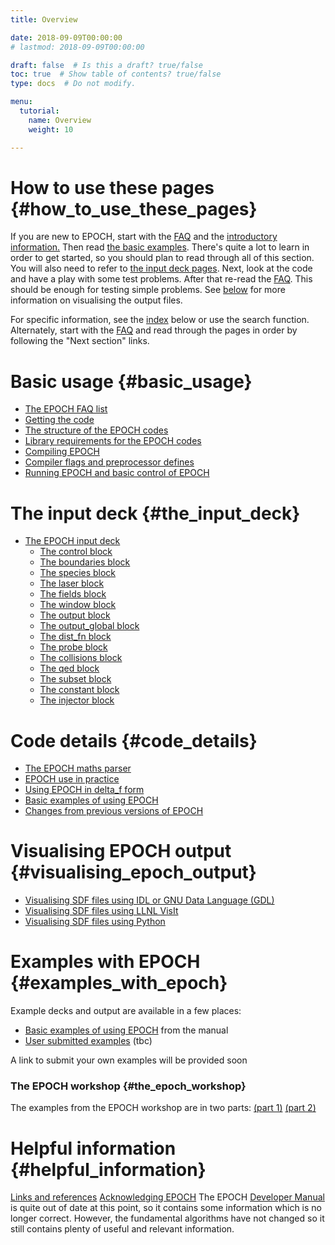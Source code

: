 ```yaml
---
title: Overview

date: 2018-09-09T00:00:00
# lastmod: 2018-09-09T00:00:00

draft: false  # Is this a draft? true/false
toc: true  # Show table of contents? true/false
type: docs  # Do not modify.

menu:
  tutorial:
    name: Overview
    weight: 10

---
```


# How to use these pages {#how_to_use_these_pages}

If you are new to EPOCH, start with the [FAQ][FAQ] and
the [ introductory information.](#basic_usage) Then read [the
basic examples][Basic_examples]. There's quite a lot to
learn in order to get started, so you should plan to read through all of
this section. You will also need to refer to [the input deck
pages][input_deck]. Next, look at the code and have a
play with some test problems. After that re-read the
[FAQ][FAQ]. This should be enough for testing simple
problems. See [below](#visualising_epoch_output) for more
information on visualising the output files.

For specific information, see the
[index](#epoch_manual_index) below or use the search
function. Alternately, start with the [FAQ][FAQ] and
read through the pages in order by following the "Next section" links.

# Basic usage {#basic_usage}

-   [The EPOCH FAQ list][FAQ]
-   [Getting the code][FAQ__how_do_i_obtain_the_code]
-   [The structure of the EPOCH codes][Structure]
-   [Library requirements for the EPOCH codes][Libraries]
-   [Compiling EPOCH][Compiling]
-   [Compiler flags and preprocessor defines][Compiler_Flags]
-   [Running EPOCH and basic control of EPOCH][Running]

# The input deck {#the_input_deck}

-   [The EPOCH input deck][input_deck]
    * [The control block][input_deck_control]
    * [The boundaries block][input_deck_boundaries]
    * [The species block][input_deck_species]
    * [The laser block][input_deck_laser]
    * [The fields block][input_deck_fields]
    * [The window block][input_deck_window]
    * [The output block][input_deck_output_block]
    * [The output_global block][input_deck_output_global]
    * [The dist_fn block][input_deck_dist_fn]
    * [The probe block][input_deck_probe]
    * [The collisions block][input_deck_collisions]
    * [The qed block][input_deck_qed]
    * [The subset block][input_deck_subset]
    * [The constant block][input_deck_constant]
    * [The injector block][Input_deck_injector]

# Code details {#code_details}

-   [The EPOCH maths parser][maths_parser]
-   [EPOCH use in practice][Using_EPOCH_in_practice]
-   [Using EPOCH in delta_f form][Using_delta_f]
-   [Basic examples of using EPOCH][Basic_examples]
-   [Changes from previous versions of EPOCH][Previous_versions]

# Visualising EPOCH output {#visualising_epoch_output}

- [Visualising SDF files using IDL or GNU Data
  Language (GDL)][Visualising_SDF_files_with_IDL_or_GDL]
- [Visualising SDF files using LLNL VisIt][Visualising_SDF_files_with_LLNL_VisIt]
- [Visualising SDF files using Python][Python]

# Examples with EPOCH {#examples_with_epoch}

Example decks and output are available in a few places:

-   [Basic examples of using EPOCH][Basic_examples]
    from the manual
-   [User submitted examples][Landing] (tbc)

A link to submit your own examples will be provided soon

### The EPOCH workshop {#the_epoch_workshop}

The examples from the EPOCH workshop are in two parts: [(part
1)][Workshop_examples] [(part
2)][Workshop_examples_continued]

# Helpful information {#helpful_information}

[Links and references][Links]
[Acknowledging EPOCH][Acknowledging_EPOCH]
The EPOCH [Developer
Manual](https://cfsa-pmw.warwick.ac.uk/EPOCH/epoch/wikis/Downloads) is
quite out of date at this point, so it contains some information which
is no longer correct. However, the fundamental algorithms have not
changed so it still contains plenty of useful and relevant information.


<!-- ########################  Cross references  ######################## -->


[Acknowledging_EPOCH]: /tutorial/acknowledging_epoch
[Basic_examples]: /tutorial/basic_examples
[Basic_examples__focussing_a_gaussian_beam]: /tutorial/basic_examples/#focussing_a_gaussian_beam
[Binary_files]: /tutorial/binary_files
[Calculable_particle_properties]: /tutorial/calculable_particle_properties
[Compiler_Flags]: /tutorial/compiler_flags
[Compiling]: /tutorial/compiling
[FAQ]: /tutorial/faq
[FAQ__how_do_i_obtain_the_code]: /tutorial/faq/#how_do_i_obtain_the_code
[Input_deck]: /tutorial/input_deck
[Input_deck_adf]: /tutorial/input_deck_adf
[Input_deck_boundaries]: /tutorial/input_deck_boundaries
[Input_deck_boundaries__cpml_boundary_conditions]: /tutorial/input_deck_boundaries/#cpml_boundary_conditions
[Input_deck_boundaries__thermal_boundary_conditions]: /tutorial/input_deck_boundaries/#thermal_boundary_conditions
[Input_deck_collisions]: /tutorial/input_deck_collisions
[Input_deck_constant]: /tutorial/input_deck_constant
[Input_deck_control]: /tutorial/input_deck_control
[Input_deck_control__basics]: /tutorial/input_deck_control/#basics
[Input_deck_control__maxwell_solvers]: /tutorial/input_deck_control/#maxwell_solvers
[Input_deck_control__requesting_output_dumps_at_run_time]: /tutorial/input_deck_control/#requesting_output_dumps_at_run_time
[Input_deck_control__stencil_block]: /tutorial/input_deck_control/#stencil_block
[Input_deck_control__strided_current_filtering]: /tutorial/input_deck_control/#strided_current_filtering
[Input_deck_dist_fn]: /tutorial/input_deck_dist_fn
[Input_deck_fields]: /tutorial/input_deck_fields
[Input_deck_injector]: /tutorial/input_deck_injector
[Input_deck_injector__keys]: /tutorial/input_deck_injector/#keys
[Input_deck_laser]: /tutorial/input_deck_laser
[Input_deck_operator]: /tutorial/input_deck_operator
[Input_deck_output__directives]: /tutorial/input_deck_output/#directives
[Input_deck_output_block]: /tutorial/input_deck_output_block
[Input_deck_output_block__derived_variables]: /tutorial/input_deck_output_block/#derived_variables
[Input_deck_output_block__directives]: /tutorial/input_deck_output_block/#directives
[Input_deck_output_block__dumpmask]: /tutorial/input_deck_output_block/#dumpmask
[Input_deck_output_block__multiple_output_blocks]: /tutorial/input_deck_output_block/#multiple_output_blocks
[Input_deck_output_block__particle_variables]: /tutorial/input_deck_output_block/#particle_variables
[Input_deck_output_block__single-precision_output]: /tutorial/input_deck_output_block/#single-precision_output
[Input_deck_output_global]: /tutorial/input_deck_output_global
[Input_deck_particle_file]: /tutorial/input_deck_particle_file
[Input_deck_probe]: /tutorial/input_deck_probe
[Input_deck_qed]: /tutorial/input_deck_qed
[Input_deck_species]: /tutorial/input_deck_species
[Input_deck_species__arbitrary_distribution_functions]: /tutorial/input_deck_species/#arbitrary_distribution_functions
[Input_deck_species__ionisation]: /tutorial/input_deck_species/#ionisation
[Input_deck_species__maxwell_juttner_distributions]: /tutorial/input_deck_species/#maxwell_juttner_distributions
[Input_deck_species__particle_migration_between_species]: /tutorial/input_deck_species/#particle_migration_between_species
[Input_deck_species__species_boundary_conditions]: /tutorial/input_deck_species/#species_boundary_conditions
[Input_deck_subset]: /tutorial/input_deck_subset
[Input_deck_window]: /tutorial/input_deck_window
[Landing]: /tutorial/landing
[Landing_Page]: /tutorial/landing_page
[Libraries]: /tutorial/libraries
[Links]: /tutorial/links
[Maths_parser]: /tutorial/Maths_parser
[Maths_parser__functions]: /tutorial/maths_parser/#functions
[Non-thermal_initial_conditions]: /tutorial/non-thermal_initial_conditions
[Previous_versions]: /tutorial/previous_versions
[Python]: /tutorial/python
[Running]: /tutorial/running
[SDF_Landing_Page]: /tutorial/sdf_landing_page
[Structure]: /tutorial/structure
[Using_EPOCH_in_practice]: /tutorial/Using_EPOCH_in_practice
[Using_EPOCH_in_practice__manually_overriding_particle_parameters_set_by_the_autoloader]: /tutorial/using_epoch_in_practice/#manually_overriding_particle_parameters_set_by_the_autoloader
[Using_EPOCH_in_practice__parameterising_input_decks]: /tutorial/using_epoch_in_practice/#parameterising_input_decks
[Using_delta_f]: /tutorial/using_delta_f
[Visualising_SDF_files_with_IDL_or_GDL]: /tutorial/visualising_sdf_files_with_idl_or_gdl
[Visualising_SDF_files_with_LLNL_VisIt]: /tutorial/visualising_sdf_files_with_llnl_visit
[Workshop_examples]: /tutorial/workshop_examples
[Workshop_examples__a_2d_laser]: /tutorial/workshop_examples/#a_2d_laser
[Workshop_examples__a_basic_em-field_simulation]: /tutorial/workshop_examples/#a_basic_em-field_simulation
[Workshop_examples__getting_the_example_decks_for_this_workshop]: /tutorial/workshop_examples/#getting_the_example_decks_for_this_workshop
[Workshop_examples__specifying_particle_species]: /tutorial/workshop_examples/#specifying_particle_species
[Workshop_examples_continued]: /tutorial/workshop_examples_continued
